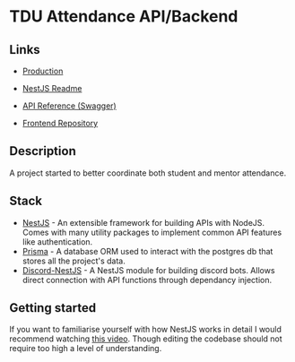 # TDU Attendance API/Backend

## Links

- [Production]('https://attendance.team3132.com')

- [NestJS Readme](README_NESTJS.md)
- [API Reference (Swagger)]('https://api.team3132.com/api')
- [Frontend Repository]('https://github.com/Team3132/AttendanceFrontend')

## Description

A project started to better coordinate both student and mentor attendance.

## Stack

- [NestJS](https://docs.nestjs.com) - An extensible framework for building APIs with NodeJS. Comes with many utility packages to implement common API features like authentication.
- [Prisma](https://www.prisma.io) - A database ORM used to interact with the postgres db that stores all the project's data.
- [Discord-NestJS](https://github.com/fjodor-rybakov/discord-nestjs) - A NestJS module for building discord bots. Allows direct connection with API functions through dependancy injection.

## Getting started

If you want to familiarise yourself with how NestJS works in detail I would recommend watching [this video](https://www.youtube.com/watch?v=GHTA143_b-s). Though editing the codebase should not require too high a level of understanding.
